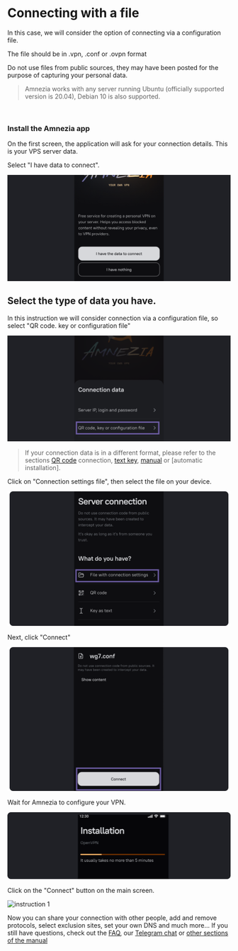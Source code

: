# Connecting with a file


In this case, we will consider the option of connecting via a configuration file.

 The file should be in .vpn, .conf or .ovpn format 

Do not use files from public sources, they may have been posted for the purpose of capturing your personal data.

> Amnezia works with any server running Ubuntu (officially supported version is 20.04), Debian 10 is also supported.


&nbsp;

### Install the Amnezia app

On the first screen, the application will ask for your connection details. This is your VPS server data.

Select "I have data to connect".


![instruction 1](https://raw.githubusercontent.com/Aftershock669/amnezia-open-docs/master/docs/en/instructions/04_file-connection/img/fc_en_1.png)


## Select the type of data you have. 

In this instruction we will consider connection via a configuration file, so select "QR code. key or configuration file"


![instruction 1](https://raw.githubusercontent.com/Aftershock669/amnezia-open-docs/master/docs/en/instructions/04_file-connection/img/fc_en_2.png)

>If your connection data is in a different format, please refer to the sections [QR code] connection, [text key], [manual] or [automatic installation].

Click on "Connection settings file", then select the file on your device.

![instruction 1](https://raw.githubusercontent.com/Aftershock669/amnezia-open-docs/master/docs/en/instructions/04_file-connection/img/fc_en_3.png)


Next, click "Connect"

![instruction 1](https://raw.githubusercontent.com/Aftershock669/amnezia-open-docs/master/docs/en/instructions/04_file-connection/img/fc_en_4.png)

Wait for Amnezia to configure your VPN.

![instruction 1](https://raw.githubusercontent.com/Aftershock669/amnezia-open-docs/master/docs/en/instructions/04_file-connection/img/fc_en_5.png)

Click on the "Connect" button on the main screen.


![instruction 1](https://raw.githubusercontent.com/Aftershock669/amnezia-open-docs/master/docs/en/instructions/04_file-connection/img/fc_en_6.pn)


Now you can share your connection with other people, add and remove protocols, select exclusion sites, set your own DNS and much more... 
If you still have questions, check out the [FAQ], our [Telegram chat] or [other sections of the manual]


[amnezia-site-ext-link]: https://amnezia-web-nx1r.vercel.app
[QR code]: /about
[text key]: /about
[manual]: /about 
[FAQ]: /about 
[Telegram chat]: /about 
[other sections of the manual]: /about


